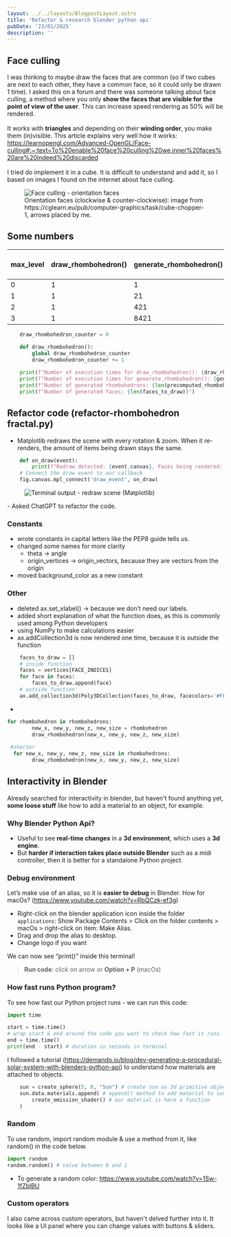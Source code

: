 ```yaml
---
layout: ../../layouts/BlogpostLayout.astro
title: 'Refactor & research blender python api'
pubDate: '23/01/2025'
description: ''
---
```

## Face culling
I was thinking to maybe draw the faces that are common (so if two cubes are next to each other, they have a common face, so it could only be drawn 1 time). I asked this on a forum and there was someone talking about face culling, a method where you only **show the faces that are visible for the point of view of the user**. This can increase speed rendering as 50% will be rendered.
\
\
It works with **triangles** and depending on their **winding order**, you make them (in)visible.
This article explains very well how it works: https://learnopengl.com/Advanced-OpenGL/Face-culling#:~:text=To%20enable%20face%20culling%20we,inner%20faces%20are%20indeed%20discarded
\
\
I tried do implement it in a cube. It is difficult to understand and add it, so I based on images I found on the internet about face culling. 
<figure>
  <img src="/cube/face_culling.png" alt="Face culling - orientation faces" title="Orientation faces">
  <figcaption>Orientation faces (clockwise & counter-clockwise): image from https://cglearn.eu/pub/computer-graphics/task/cube-chopper-1, arrows placed by me.</figcaption>
</figure>

## Some numbers
| max_level | draw_rhombohedron() | generate_rhombohedron() | number of rhombohedrons | number of faces |
| --- | --- | --- | --- | --- |
| 0 | 1 | 1 | 1 | 1 | 6 |
| 1 | 1 | 21 | 20 | 120 |
| 2 | 1 | 421 | 400 | 2400 |
| 3 | 1 | 8421 | 8000 | 48000 |
```python
    draw_rhombohedron_counter = 0

    def draw_rhombohedron():
        global draw_rhombohedron_counter
        draw_rhombohedron_counter += 1
    
    print(f"Number of execution times for draw_rhombohedron(): {draw_rhombohedron_counter}")
    print(f"Number of execution times for generate_rhombohedron(): {generate_rhombohedron_counter}")
    print(f"Number of generated rhombohedrons: {len(precomputed_rhombohedrons)}")
    print(f"Number of generated faces: {len(faces_to_draw)}")
```
## Refactor code (refactor-rhombohedron fractal.py)
- Matplotlib redraws the scene with every rotation & zoom. When it re-renders, the amount of items being drawn stays the same.
```python
    def on_draw(event):
        print(f"Redraw detected: {event.canvas}, Faces being rendered: {len(faces_to_draw)}")
    # Connect the draw event to our callback
    fig.canvas.mpl_connect('draw_event', on_draw)
```
<figure>
  <img src="/matplotlib_redraw.png" alt="Terminal output - redraw scene (Matplotlib)" title="Terminal output">
</figure>
- Asked ChatGPT to refactor the code.

### Constants
- wrote constants in capital letters like the PEP8 guide tells us.
- changed some names for more clarity
    - theta → angle
    - origin_vertices → origin_vectors, because they are vectors from the origin
- moved background_color as a new constant

### Other
- deleted ax.set_xlabel() → because we don’t need our labels.
- added short explanation of what the function does, as this is commonly used among Python developers
- using NumPy to make calculations easier
- ax.addCollection3d is now rendered one time, because it is outside the function
```python
    faces_to_draw = []
    # inside function
    faces = vertices[FACE_INDICES]
    for face in faces:
        faces_to_draw.append(face)
    # outside function
    ax.add_collection3d(Poly3DCollection(faces_to_draw, facecolors='#FFF', edgecolors='#2A5D57', alpha=.8))
```
- 
```python
for rhombohedron in rhombohedrons:
        new_x, new_y, new_z, new_size = rhombohedron
        draw_rhombohedron(new_x, new_y, new_z, new_size)
 
 #shorter
  for new_x, new_y, new_z, new_size in rhombohedrons:
        draw_rhombohedron(new_x, new_y, new_z, new_size)
```
## Interactivity in Blender
Already searched for interactivity in blender, but haven't found anything yet, **some loose stuff** like how to add a material to an object, for example.

### Why Blender Python Api?
- Useful to see **real-time changes** in a **3d environment**, which uses a **3d engine**. 
- But **harder if interaction takes place outside Blender** such as a midi controller, then it is better for a standalone Python project.

### Debug environment
Let’s make use of an alias, so it is **easier to debug** in Blender.
How for macOs? (https://www.youtube.com/watch?v=RbQCzk-ef3g)
- Right-click on the blender application icon inside the folder `applications`: Show Package Contents > Click on the folder contents > macOs > right-click on item: Make Alias.
- Drag and drop the alias to desktop.
- Change logo if you want

We can now see “print()” inside this terminal!
> **Run code**: click on arrow or **Option + P** (macOs)

### How fast runs Python program?
To see how fast our Python project runs - we can run this code:
```python
import time

start = time.time()
# wrap start & end around the code you want to check how fast it runs.
end = time.time()
print(end - start) # duration in seconds in terminal
```
I followed a tutorial (https://demando.io/blog/dev-generating-a-procedural-solar-system-with-blenders-python-api) to understand how materials are attached to objects.
```python
    sun = create_sphere(5, 0, "Sun") # create sun as 3d primitive object, in a separate function
    sun.data.materials.append( # append() method to add material to sun
        create_emission_shader() # our material is here a function
    )
```
### Random
To use random, import random module & use a method from it, like random() in the code below.

```python
import random
random.random() # value between 0 and 1
```
- To generate a random color: https://www.youtube.com/watch?v=1Sw-1fZblBU

### Custom operators
I also came across custom operators, but haven't delved further into it. It looks like a UI panel where you can change values with buttons & sliders.